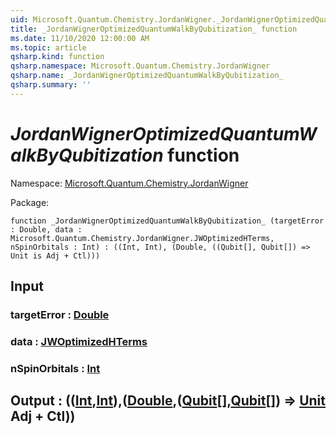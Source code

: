 ```yaml
---
uid: Microsoft.Quantum.Chemistry.JordanWigner._JordanWignerOptimizedQuantumWalkByQubitization_
title: _JordanWignerOptimizedQuantumWalkByQubitization_ function
ms.date: 11/10/2020 12:00:00 AM
ms.topic: article
qsharp.kind: function
qsharp.namespace: Microsoft.Quantum.Chemistry.JordanWigner
qsharp.name: _JordanWignerOptimizedQuantumWalkByQubitization_
qsharp.summary: ''
---
```


# _JordanWignerOptimizedQuantumWalkByQubitization_ function

Namespace: [Microsoft.Quantum.Chemistry.JordanWigner](xref:Microsoft.Quantum.Chemistry.JordanWigner)

Package: [](https://nuget.org/packages/)




```qsharp
function _JordanWignerOptimizedQuantumWalkByQubitization_ (targetError : Double, data : Microsoft.Quantum.Chemistry.JordanWigner.JWOptimizedHTerms, nSpinOrbitals : Int) : ((Int, Int), (Double, ((Qubit[], Qubit[]) => Unit is Adj + Ctl)))
```


## Input

### targetError : [Double](xref:microsoft.quantum.lang-ref.double)




### data : [JWOptimizedHTerms](xref:Microsoft.Quantum.Chemistry.JordanWigner.JWOptimizedHTerms)




### nSpinOrbitals : [Int](xref:microsoft.quantum.lang-ref.int)





## Output : (([Int](xref:microsoft.quantum.lang-ref.int),[Int](xref:microsoft.quantum.lang-ref.int)),([Double](xref:microsoft.quantum.lang-ref.double),([Qubit](xref:microsoft.quantum.lang-ref.qubit)[],[Qubit](xref:microsoft.quantum.lang-ref.qubit)[]) => [Unit](xref:microsoft.quantum.lang-ref.unit) Adj + Ctl))

